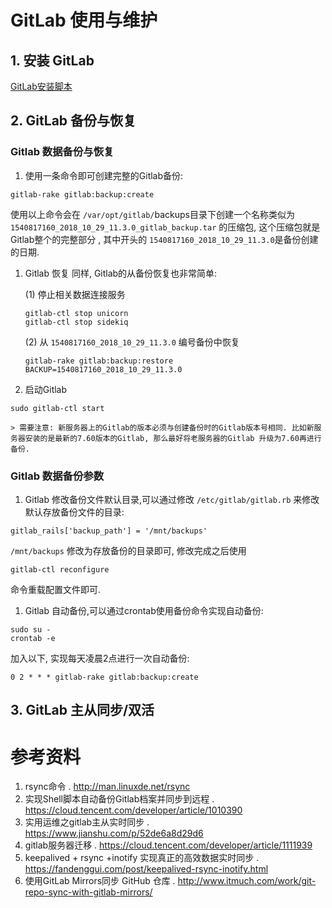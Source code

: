 # GitLab 使用与维护
## 1. 安装 GitLab
[GitLab安装脚本](./install_gitlab.sh)

## 2. GitLab 备份与恢复
### Gitlab 数据备份与恢复
1. 使用一条命令即可创建完整的Gitlab备份:
```
gitlab-rake gitlab:backup:create
```
使用以上命令会在 `/var/opt/gitlab/`backups目录下创建一个名称类似为 `1540817160_2018_10_29_11.3.0_gitlab_backup.tar` 的压缩包, 这个压缩包就是Gitlab整个的完整部分 , 其中开头的 `1540817160_2018_10_29_11.3.0`是备份创建的日期.

1. Gitlab 恢复
同样, Gitlab的从备份恢复也非常简单:

    (1) 停止相关数据连接服务
    ```
    gitlab-ctl stop unicorn
    gitlab-ctl stop sidekiq
    ```

    (2) 从 `1540817160_2018_10_29_11.3.0` 编号备份中恢复
    ```
    gitlab-rake gitlab:backup:restore BACKUP=1540817160_2018_10_29_11.3.0
    ```

1. 启动Gitlab
```
sudo gitlab-ctl start
```

    > 需要注意: 新服务器上的Gitlab的版本必须与创建备份时的Gitlab版本号相同. 比如新服务器安装的是最新的7.60版本的Gitlab, 那么最好将老服务器的Gitlab 升级为7.60再进行备份.

### Gitlab 数据备份参数
1. Gitlab 修改备份文件默认目录,可以通过修改 `/etc/gitlab/gitlab.rb` 来修改默认存放备份文件的目录:
```
gitlab_rails['backup_path'] = '/mnt/backups'
```
`/mnt/backups` 修改为存放备份的目录即可, 修改完成之后使用 
```
gitlab-ctl reconfigure
```
命令重载配置文件即可.

1. Gitlab 自动备份,可以通过crontab使用备份命令实现自动备份:
```
sudo su -
crontab -e
```
加入以下, 实现每天凌晨2点进行一次自动备份:
```
0 2 * * * gitlab-rake gitlab:backup:create
```

## 3. GitLab 主从同步/双活


# 参考资料
1. rsync命令 . http://man.linuxde.net/rsync 
1. 实现Shell脚本自动备份Gitlab档案并同步到远程 . https://cloud.tencent.com/developer/article/1010390
1. 实用运维之gitlab主从实时同步 . https://www.jianshu.com/p/52de6a8d29d6
1. gitlab服务器迁移
 . https://cloud.tencent.com/developer/article/1111939
1. keepalived + rsync +inotify 实现真正的高效数据实时同步 . https://fandenggui.com/post/keepalived-rsync-inotify.html 
1. 使用GitLab Mirrors同步 GitHub 仓库 . http://www.itmuch.com/work/git-repo-sync-with-gitlab-mirrors/